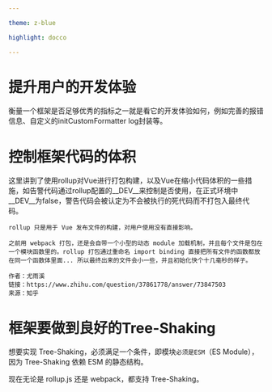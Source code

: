 ```yaml
---

theme: z-blue

highlight: docco

---
```

# 提升用户的开发体验

衡量一个框架是否足够优秀的指标之一就是看它的开发体验如何，例如完善的报错信息、自定义的initCustomFormatter log封装等。

# 控制框架代码的体积

这里讲到了使用rollup对Vue进行打包构建，以及Vue在缩小代码体积的一些措施，如告警代码通过rollup配置的__DEV__来控制是否使用，在正式环境中__DEV__为false，警告代码会被认定为不会被执行的死代码而不打包入最终代码。

	rollup 只是用于 Vue 发布文件的构建，对用户使用没有直接影响。
	
	之前用 webpack 打包，还是会自带一个小型的动态 module 加载机制，并且每个文件是包在一个模块函数里的。rollup 打包通过重命名 import binding 直接把所有文件的函数都放在同一个函数体里面... 所以最终出来的文件会小一些，并且初始化快个十几毫秒的样子。
	  
	作者：尤雨溪  
	链接：https://www.zhihu.com/question/37861778/answer/73847503  
	来源：知乎  

# 框架要做到良好的Tree-Shaking

想要实现 Tree-Shaking，必须满足一个条件，即模块`必须是ESM`（ES Module），因为 Tree-Shaking 依赖 ESM 的静态结构。

现在无论是 rollup.js 还是 webpack，都支持 Tree-Shaking。

